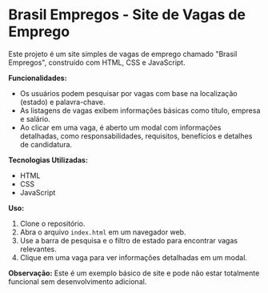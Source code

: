 # Brasil Empregos - Site de Vagas de Emprego

Este projeto é um site simples de vagas de emprego chamado "Brasil Empregos", construído com HTML, CSS e JavaScript.

**Funcionalidades:**

* Os usuários podem pesquisar por vagas com base na localização (estado) e palavra-chave.
* As listagens de vagas exibem informações básicas como título, empresa e salário.
* Ao clicar em uma vaga, é aberto um modal com informações detalhadas, como responsabilidades, requisitos, benefícios e detalhes de candidatura.

**Tecnologias Utilizadas:**

* HTML
* CSS
* JavaScript

**Uso:**

1. Clone o repositório.
2. Abra o arquivo `index.html` em um navegador web.
3. Use a barra de pesquisa e o filtro de estado para encontrar vagas relevantes.
4. Clique em uma vaga para ver informações detalhadas em um modal.

**Observação:** Este é um exemplo básico de site e pode não estar totalmente funcional sem desenvolvimento adicional.
